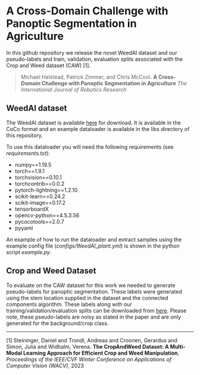 # A Cross-Domain Challenge with Panoptic Segmentation in Agriculture

In this github repository we release the novel WeedAI dataset and our pseudo-labels and train, validation, evaluation splits associated with the Crop and Weed dataset (CAW) [1].

> Michael Halstead, Patrick Zimmer, and Chris McCool.
> **A Cross-Domain Challenge with Panoptic Segmentation in Agriculture**
> _The International Journal of Robotics Research_


## WeedAI dataset

The WeedAI dataset is available [here](https://uni-bonn.sciebo.de/s/vJBrCahb4lvDSXQ) for download. It is available in the CoCo format and an example dataloader is available in the libs directory of this repository.


To use this dataloader you will need the following requirements (see _requirements.txt_):
- numpy==1.19.5
- torch==1.9.1
- torchvision==0.10.1
- torchcontrib==0.0.2
- pytorch-lightning==1.2.10
- scikit-learn==0.24.2
- scikit-image==0.17.2
- tensorboardX
- opencv-python==4.5.3.56
- pycocotools==2.0.7
- pyyaml

An example of how to run the dataloader and extract samples using the example config file (_configs/WeedAI_plant.yml_) is shown in the python script _example.py_.

## Crop and Weed Dataset

To evaluate on the CAW dataset for this work we needed to generate pseudo-labels for panoptic segmentation. These labels were generated using the stem location supplied in the dataset and the connected components algorithm. These labels along with our training/validation/evaluation splits can be downloaded from [here](https://uni-bonn.sciebo.de/s/fIJHA74SMpVYgNX). Please note, these pseudo-labels are noisy as stated in the paper and are only generated for the background/crop class.

***
[1] Steininger, Daniel and Trondl, Andreas and Croonen, Gerardus and Simon, Julia and Widhalm, Verena. **The CropAndWeed Dataset: A Multi-Modal Learning Approach for Efficient Crop and Weed Manipulation**, _Proceedings of the IEEE/CVF Winter Conference on Applications of Computer Vision (WACV)_, 2023
